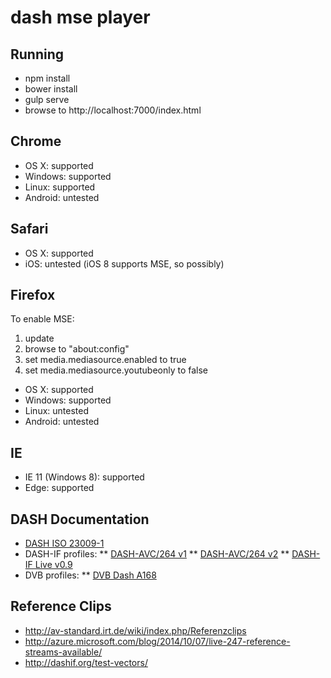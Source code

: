 # dash mse player

## Running

* npm install
* bower install
* gulp serve
* browse to http://localhost:7000/index.html


## Chrome

* OS X: supported
* Windows: supported
* Linux: supported
* Android: untested


## Safari

* OS X: supported
* iOS: untested (iOS 8 supports MSE, so possibly)


## Firefox

To enable MSE:

1. update
2. browse to "about:config"
3. set media.mediasource.enabled to true
4. set media.mediasource.youtubeonly to false

* OS X: supported
* Windows: supported
* Linux: untested
* Android: untested


## IE

* IE 11 (Windows 8): supported
* Edge: supported


## DASH Documentation

* [DASH ISO 23009-1](http://standards.iso.org/ittf/PubliclyAvailableStandards/c065274_ISO_IEC_23009-1_2014.zip)
* DASH-IF profiles:
** [DASH-AVC/264 v1](http://dashif.org/w/2013/06/DASH-AVC-264-base-v1.03.pdf)
** [DASH-AVC/264 v2](http://dashif.org/w/2013/08/DASH-AVC-264-v2.00-hd-mca.pdf)
** [DASH-IF Live v0.9](http://dashif.org/w/2014/08/DASH-IF-live-v0.9.pdf)
* DVB profiles:
** [DVB Dash A168](https://www.dvb.org/resources/public/standards/a168_dvb-dash.pdf)


## Reference Clips

* http://av-standard.irt.de/wiki/index.php/Referenzclips
* http://azure.microsoft.com/blog/2014/10/07/live-247-reference-streams-available/
* http://dashif.org/test-vectors/
